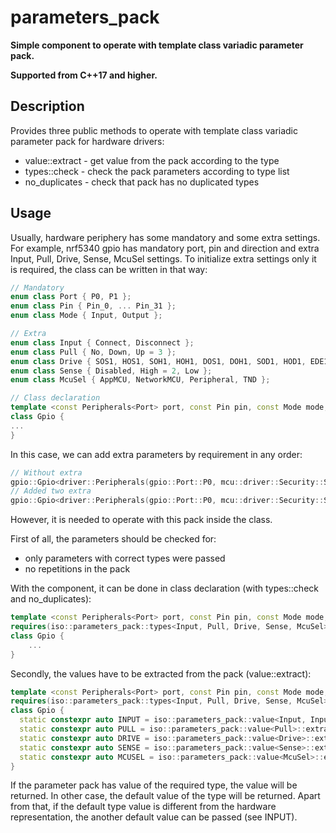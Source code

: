 # parameters_pack

**Simple component to operate with template class variadic parameter pack.**

**Supported from C++17 and higher.**

## Description

Provides three public methods to operate  with template class variadic parameter pack for hardware drivers:

- value::extract - get value from the pack according to the type
- types::check - check the pack parameters according to type list
- no_duplicates - check that pack has no duplicated types

## Usage

Usually, hardware periphery has some mandatory and some extra settings.
For example, nrf5340 gpio has mandatory port, pin and direction and extra Input, Pull, Drive, Sense, McuSel settings.
To initialize extra settings only it is required, the class can be written in that way:

```cpp
// Mandatory
enum class Port { P0, P1 };
enum class Pin { Pin_0, ... Pin_31 };
enum class Mode { Input, Output };

// Extra
enum class Input { Connect, Disconnect };
enum class Pull { No, Down, Up = 3 };
enum class Drive { SOS1, HOS1, SOH1, HOH1, DOS1, DOH1, SOD1, HOD1, EDE1 = 11 };
enum class Sense { Disabled, High = 2, Low };
enum class McuSel { AppMCU, NetworkMCU, Peripheral, TND };

// Class declaration
template <const Peripherals<Port> port, const Pin pin, const Mode mode, const auto... params>
class Gpio {
...
}
```

In this case, we can add extra parameters by requirement in any order:

```cpp
// Without extra
gpio::Gpio<driver::Peripherals(gpio::Port::P0, mcu::driver::Security::SECURE), gpio::Pin::Pin_31, gpio::Mode::Output> led{};
// Added two extra
gpio::Gpio<driver::Peripherals(gpio::Port::P0, mcu::driver::Security::SECURE), gpio::Pin::Pin_5, gpio::Mode::Input, gpio::Pull::Up, gpio::McuSel::Peripheral> uartRx{};
```

However, it is needed to operate with this pack inside the class.

First of all, the parameters should be checked for:

- only parameters with correct types were passed
- no repetitions in the pack

With the component, it can be done in class declaration (with types::check and no_duplicates):

```cpp
template <const Peripherals<Port> port, const Pin pin, const Mode mode, const auto... params>
requires(iso::parameters_pack::types<Input, Pull, Drive, Sense, McuSel>::check(params...) && iso::parameters_pack::no_duplicates(params...))
class Gpio { 
    ...
}
```

Secondly, the values have to be extracted from the pack (value::extract):

```cpp
template <const Peripherals<Port> port, const Pin pin, const Mode mode, const auto... params>
requires(iso::parameters_pack::types<Input, Pull, Drive, Sense, McuSel>::check(params...) && iso::parameters_pack::no_duplicates(params...))
class Gpio { 
  static constexpr auto INPUT = iso::parameters_pack::value<Input, Input::Disconnect>::extract(params...);
  static constexpr auto PULL = iso::parameters_pack::value<Pull>::extract(params...);
  static constexpr auto DRIVE = iso::parameters_pack::value<Drive>::extract(params...);
  static constexpr auto SENSE = iso::parameters_pack::value<Sense>::extract(params...);
  static constexpr auto MCUSEL = iso::parameters_pack::value<McuSel>::extract(params...);
}
```

If the parameter pack has value of the required type, the value will be returned. In other case, the default value of the type will be returned.
Apart from that, if the default type value is different from the hardware representation, the another default value can be passed (see INPUT).
